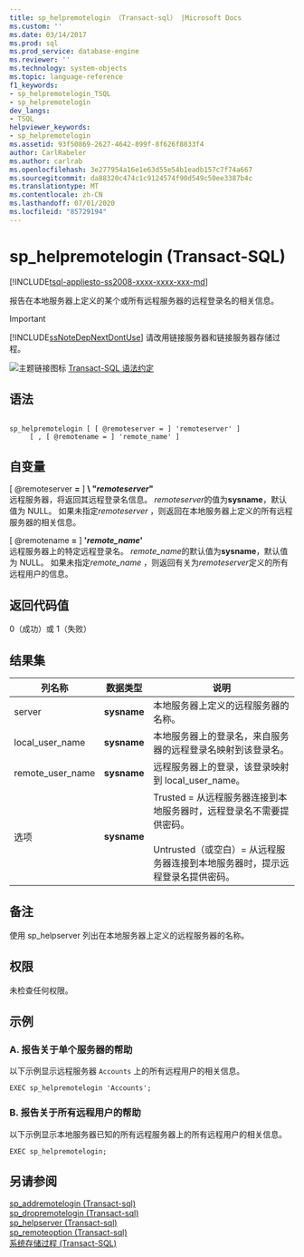 ```yaml
---
title: sp_helpremotelogin （Transact-sql） |Microsoft Docs
ms.custom: ''
ms.date: 03/14/2017
ms.prod: sql
ms.prod_service: database-engine
ms.reviewer: ''
ms.technology: system-objects
ms.topic: language-reference
f1_keywords:
- sp_helpremotelogin_TSQL
- sp_helpremotelogin
dev_langs:
- TSQL
helpviewer_keywords:
- sp_helpremotelogin
ms.assetid: 93f50869-2627-4642-899f-8f626f8833f4
author: CarlRabeler
ms.author: carlrab
ms.openlocfilehash: 3e277954a16e1e63d55e54b1eadb157c7f74a667
ms.sourcegitcommit: da88320c474c1c9124574f90d549c50ee3387b4c
ms.translationtype: MT
ms.contentlocale: zh-CN
ms.lasthandoff: 07/01/2020
ms.locfileid: "85729194"
---
```

# <a name="sp_helpremotelogin-transact-sql"></a>sp_helpremotelogin (Transact-SQL)
[!INCLUDE[tsql-appliesto-ss2008-xxxx-xxxx-xxx-md](../../includes/applies-to-version/sqlserver.md)]

  报告在本地服务器上定义的某个或所有远程服务器的远程登录名的相关信息。  
  
> [!IMPORTANT]  
>  [!INCLUDE[ssNoteDepNextDontUse](../../includes/ssnotedepnextdontuse-md.md)] 请改用链接服务器和链接服务器存储过程。  
  
 ![主题链接图标](../../database-engine/configure-windows/media/topic-link.gif "“主题链接”图标") [Transact-SQL 语法约定](../../t-sql/language-elements/transact-sql-syntax-conventions-transact-sql.md)  
  
## <a name="syntax"></a>语法  
  
```  
  
sp_helpremotelogin [ [ @remoteserver = ] 'remoteserver' ]   
     [ , [ @remotename = ] 'remote_name' ]  
```  
  
## <a name="arguments"></a>自变量  
 [ @remoteserver **=** ] **\ "***remoteserver***"**  
 远程服务器，将返回其远程登录名信息。 *remoteserver*的值为**sysname**，默认值为 NULL。 如果未指定*remoteserver* ，则返回在本地服务器上定义的所有远程服务器的相关信息。  
  
 [ @remotename **=** ] **'***remote_name***'**  
 远程服务器上的特定远程登录名。 *remote_name*的默认值为**sysname**，默认值为 NULL。 如果未指定*remote_name* ，则返回有关为*remoteserver*定义的所有远程用户的信息。  
  
## <a name="return-code-values"></a>返回代码值  
 0（成功）或 1（失败）  
  
## <a name="result-sets"></a>结果集  
  
|列名称|数据类型|说明|  
|-----------------|---------------|-----------------|  
|server|**sysname**|本地服务器上定义的远程服务器的名称。|  
|local_user_name|**sysname**|本地服务器上的登录名，来自服务器的远程登录名映射到该登录名。|  
|remote_user_name|**sysname**|远程服务器上的登录，该登录映射到 local_user_name。|  
|选项|**sysname**|Trusted = 从远程服务器连接到本地服务器时，远程登录名不需要提供密码。<br /><br /> Untrusted（或空白）= 从远程服务器连接到本地服务器时，提示远程登录名提供密码。|  
  
## <a name="remarks"></a>备注  
 使用 sp_helpserver 列出在本地服务器上定义的远程服务器的名称。  
  
## <a name="permissions"></a>权限  
 未检查任何权限。  
  
## <a name="examples"></a>示例  
  
### <a name="a-reporting-help-on-a-single-server"></a>A. 报告关于单个服务器的帮助  
 以下示例显示远程服务器 `Accounts` 上的所有远程用户的相关信息。  
  
```  
EXEC sp_helpremotelogin 'Accounts';  
```  
  
### <a name="b-reporting-help-on-all-remote-users"></a>B. 报告关于所有远程用户的帮助  
 以下示例显示本地服务器已知的所有远程服务器上的所有远程用户的相关信息。  
  
```  
EXEC sp_helpremotelogin;  
```  
  
## <a name="see-also"></a>另请参阅  
 [sp_addremotelogin &#40;Transact-sql&#41;](../../relational-databases/system-stored-procedures/sp-addremotelogin-transact-sql.md)   
 [sp_dropremotelogin &#40;Transact-sql&#41;](../../relational-databases/system-stored-procedures/sp-dropremotelogin-transact-sql.md)   
 [sp_helpserver &#40;Transact-sql&#41;](../../relational-databases/system-stored-procedures/sp-helpserver-transact-sql.md)   
 [sp_remoteoption &#40;Transact-sql&#41;](../../relational-databases/system-stored-procedures/sp-remoteoption-transact-sql.md)   
 [系统存储过程 (Transact-SQL)](../../relational-databases/system-stored-procedures/system-stored-procedures-transact-sql.md)  
  
  
